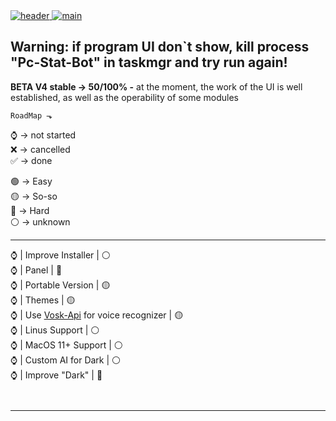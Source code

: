 


<a href="https://agzes.netlify.app/pc-stat-bot/" target="_blank">
   <img src="https://github.com/Agzes/Pc-Stat-Bot/assets/103037173/9cf32379-06c7-40bd-9d85-9ba0d5a144c2" alt="header"/>
</a>
<a href="https://github.com/Agzes/Pc-Stat-Bot/releases" target="_blank">
   <img src="https://github.com/user-attachments/assets/1f3b87b4-1081-4f39-ab59-f488ebb50e3c" alt="main"/>
</a>

## Warning: if program UI don`t show, kill process "Pc-Stat-Bot" in taskmgr and try run again! 
**BETA V4 stable -> 50/100% -**
at the moment, the work of the UI is well established, as well as the operability of some modules


``` 
RoadMap ⬎
```
⌚ -> not started \
❌ -> cancelled \
✅ -> done 

🟢 -> Easy \
🟡 -> So-so \
🔴 -> Hard \
⚪ -> unknown 

---

⌚ | Improve Installer | ⚪ \
⌚ | Panel | 🔴 \
⌚ | Portable Version | 🟡 \
⌚ | Themes | 🟡 \
⌚ | Use [Vosk-Api](https://github.com/alphacep/vosk-api) for voice recognizer | 🟡 \
⌚ | Linus Support | ⚪ \
⌚ | MacOS 11+ Support | ⚪ \
⌚ | Custom AI for Dark | ⚪ \
⌚ | Improve "Dark" | 🔴 
```
 
```


---




